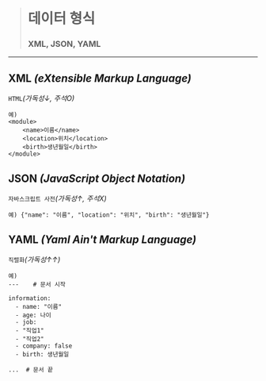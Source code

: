 ># 데이터 형식
>
>### XML, JSON, YAML
---

## XML *(eXtensible Markup Language)*
`HTML`*(가독성↓, 주석O)*
```angular2html
예) 
<module>
    <name>이름</name>
    <location>위치</location>
    <birth>생년월일</birth>
</module>
```

## JSON *(JavaScript Object Notation)*
`자바스크립트 사전`*(가독성↑, 주석X)*
```angular2html
예) {"name": "이름", "location": "위치", "birth": "생년월일"}
```

## YAML *(Yaml Ain't Markup Language)*
`직렬화`*(가독성↑↑)*
```angular2html
예)
---    # 문서 시작

information: 
  - name: "이름"
  - age: 나이
  - job: 
  - "직업1"
  - "직업2"
  - company: false
  - birth: 생년월일
  
...  # 문서 끝
```